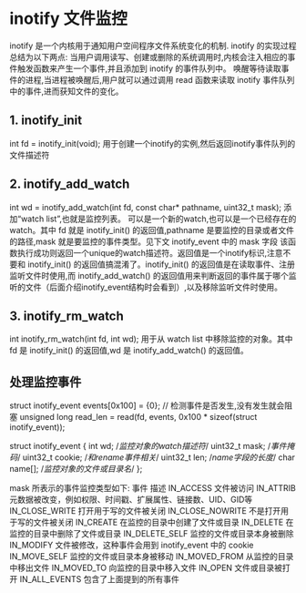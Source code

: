 # inotify 文件监控

inotify 是一个内核用于通知用户空间程序文件系统变化的机制.
inotify 的实现过程总结为以下两点:
当用户调用读写、创建或删除的系统调用时,内核会注入相应的事件触发函数来产生一个事件,并且添加到 inotify 的事件队列中。
唤醒等待读取事件的进程,当进程被唤醒后,用户就可以通过调用 read 函数来读取 inotify 事件队列中的事件,进而获知文件的变化。

## 1. inotify_init

int fd = inotify_init(void);
用于创建一个inotify的实例,然后返回inotify事件队列的文件描述符

## 2. inotify_add_watch

int wd = inotify_add_watch(int fd, const char* pathname, uint32_t mask);
添加“watch list”,也就是监控列表。 可以是一个新的watch,也可以是一个已经存在的watch。其中 fd 就是 inotify_init() 的返回值,pathname 是要监控的目录或者文件的路径,mask 就是要监控的事件类型。见下文 inotify_event 中的 mask 字段
该函数执行成功则返回一个unique的watch描述符。返回值是一个inotify标识,注意不要和 inotify_init() 的返回值搞混淆了。inotify_init() 的返回值是在读取事件、注册监听文件时使用,而 inotify_add_watch() 的返回值用来判断返回的事件属于哪个监听的文件（后面介绍inotify_event结构时会看到）,以及移除监听文件时使用。

## 3. inotify_rm_watch

int inotify_rm_watch(int fd, int wd);
用于从 watch list 中移除监控的对象。其中 fd 是 inotify_init() 的返回值,wd 是 inotify_add_watch() 的返回值。

## 处理监控事件

struct inotify_event events[0x100] = {0};
// 检测事件是否发生,没有发生就会阻塞
unsigned long read_len = read(fd, events, 0x100 * sizeof(struct inotify_event));

struct inotify_event {
    int      wd;       /*监控对象的watch描述符*/
    uint32_t mask;     /*事件掩码*/
    uint32_t cookie;   /*和rename事件相关*/
    uint32_t len;      /*name字段的长度*/
    char     name[];   /*监控对象的文件或目录名*/
};

mask 所表示的事件监控类型如下:
事件                                    描述
IN_ACCESS                           文件被访问
IN_ATTRIB                           元数据被改变，例如权限、时间戳、扩展属性、链接数、UID、GID等
IN_CLOSE_WRITE                      打开用于写的文件被关闭
IN_CLOSE_NOWRITE                    不是打开用于写的文件被关闭
IN_CREATE                           在监控的目录中创建了文件或目录
IN_DELETE                           在监控的目录中删除了文件或目录
IN_DELETE_SELF                      监控的文件或目录本身被删除
IN_MODIFY                           文件被修改，这种事件会用到 inotify_event 中的 cookie
IN_MOVE_SELF                        监控的文件或目录本身被移动
IN_MOVED_FROM                       从监控的目录中移出文件
IN_MOVED_TO                         向监控的目录中移入文件
IN_OPEN                             文件或目录被打开
IN_ALL_EVENTS                       包含了上面提到的所有事件
